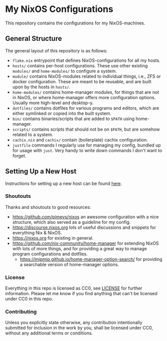 # My NixOS Configurations

This repository contains the configurations for my NixOS-machines.

## General Structure

The general layout of this repository is as follows:

* `flake.nix` entrypoint that defines NixOS-configurations for all my hosts.
* `hosts/` contains per-host configurations. These use other existing `modules/` and `home-modules/` to configure a system.
* `module/` contains NixOS-modules related to individual things, i.e., ZFS or docker configuration. These are meant to be reusable, and are built upon by the hosts in `hosts/`.
* `home-modules/` contains home-manager modules, for things that are not in NixOS, or where home-manager offers more configuration options. Usually more high-level and desktop-y.
* `dotfiles/` contains dotfiles for various programs and editors, which are either symlinked or copied into the built system.
* `bin/` contains binaries/scripts that are added to `$PATH` using home-manager.
* `scripts/` contains scripts that should not be on `$PATH`, but are somehow related to a system.
* `cachix.nix` and `cachix/` contain (boilerplate) cachix configuration.
* `justfile` commands I regularly use for managing my config, bundled up for usage with `just`. Very handy to write down commands I don't want to forget.

## Setting Up a New Host

Instructions for setting up a new host can be found [here](new-system-installation.md).

### Shoutouts

Thanks and shoutouts to good resources:

* https://github.com/pimeys/nixos an awesome configuration with a nice structure, which also served as a guideline for my config.
* https://discourse.nixos.org lots of useful discussions and snippets for everything Nix & NixOS.
* https://nixos.org for existing in general.
* https://github.com/nix-community/home-manager for extending NixOS with lots of more things, and for providing a great way to manage program configurations and dotfiles.
  * https://mipmip.github.io/home-manager-option-search/ for providing a searchable version of home-manager options.

### License

Everything in this repo is licensed as CC0, see [LICENSE](LICENSE) for further information.
Please let me know if you find anything that can't be licensed under CC0 in this repo.

### Contributing

Unless you explicitly state otherwise, any contribution intentionally submitted for inclusion in the work by you, shall be licensed under CC0, without any additional terms or conditions.
